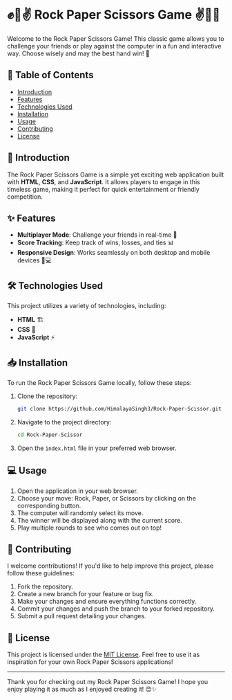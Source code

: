 
# ✊🤚✌️ Rock Paper Scissors Game ✌️🤚✊

Welcome to the Rock Paper Scissors Game! This classic game allows you to challenge your friends or play against the computer in a fun and interactive way. Choose wisely and may the best hand win! 🎉

## 📖 Table of Contents

- [Introduction](#introduction)
- [Features](#features)
- [Technologies Used](#technologies-used)
- [Installation](#installation)
- [Usage](#usage)
- [Contributing](#contributing)
- [License](#license)

## 🎉 Introduction

The Rock Paper Scissors Game is a simple yet exciting web application built with **HTML**, **CSS**, and **JavaScript**. It allows players to engage in this timeless game, making it perfect for quick entertainment or friendly competition. 

## ✨ Features

- **Multiplayer Mode**: Challenge your friends in real-time 👥
- **Score Tracking**: Keep track of wins, losses, and ties 📊
- **Responsive Design**: Works seamlessly on both desktop and mobile devices 📱💻

## 🛠️ Technologies Used

This project utilizes a variety of technologies, including:

- **HTML** 🏗️
- **CSS** 🎨
- **JavaScript** ⚡

## 📥 Installation

To run the Rock Paper Scissors Game locally, follow these steps:

1. Clone the repository:
   ```bash
   git clone https://github.com/HimalayaSingh3/Rock-Paper-Scissor.git
   ```

2. Navigate to the project directory:
   ```bash
   cd Rock-Paper-Scissor
   ```

3. Open the `index.html` file in your preferred web browser.

## 💻 Usage

1. Open the application in your web browser.
2. Choose your move: Rock, Paper, or Scissors by clicking on the corresponding button.
3. The computer will randomly select its move.
4. The winner will be displayed along with the current score.
5. Play multiple rounds to see who comes out on top!

## 🤝 Contributing

I welcome contributions! If you'd like to help improve this project, please follow these guidelines:

1. Fork the repository.
2. Create a new branch for your feature or bug fix.
3. Make your changes and ensure everything functions correctly.
4. Commit your changes and push the branch to your forked repository.
5. Submit a pull request detailing your changes.

## 📄 License

This project is licensed under the [MIT License](LICENSE). Feel free to use it as inspiration for your own Rock Paper Scissors applications!

---

Thank you for checking out my Rock Paper Scissors Game! I hope you enjoy playing it as much as I enjoyed creating it! 😊✨ 

